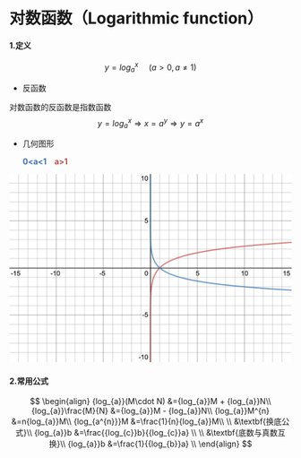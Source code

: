 # 对数函数（Logarithmic function）

####  1.定义
$$
y={log_{a}}^{x}\,\,\,\,\,\,\,\,(a>0,a\neq 1)
$$

* 反函数

对数函数的反函数是指数函数
$$
y={log_{a}}^{x} \Rightarrow x=a^{y}\Rightarrow y=a^{x}
$$

* 几何图形

  <font color=#3D70AE>**0<a<1**</font>&emsp;<font color=#B94D46>**a>1**</font>

![a>1](./pic_logarithmic/log.png)


#### 2.常用公式

$$
\begin{align}
{log_{a}}(M\cdot N) &={log_{a}}M + {log_{a}}N\\
{log_{a}}\frac{M}{N} &={log_{a}}M - {log_{a}}N\\
{log_{a}}M^{n} &=n{log_{a}}M\\
{log_{a^{n}}}M &=\frac{1}{n}{log_{a}}M\\
\\
&\textbf{换底公式}\\
{log_{a}}b &=\frac{{log_{c}}b}{{log_{c}}a} \\
\\
&\textbf{底数与真数互换}\\
{log_{a}}b &=\frac{1}{{log_{b}}a} \\
\end{align}
$$

